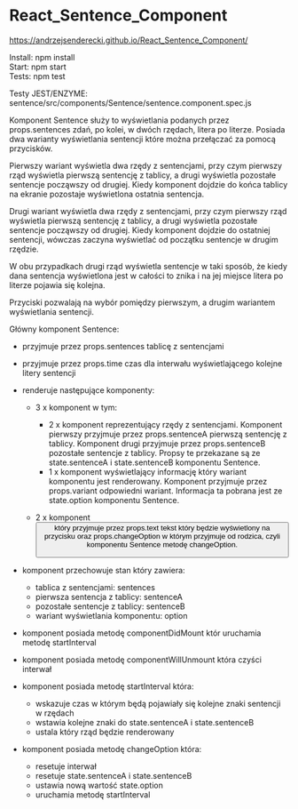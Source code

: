 # React_Sentence_Component

https://andrzejsenderecki.github.io/React_Sentence_Component/

Install: npm install<br>
Start: npm start<br>
Tests: npm test<br>

Testy JEST/ENZYME: sentence/src/components/Sentence/sentence.component.spec.js

Komponent Sentence służy to wyświetlania podanych przez props.sentences zdań, po kolei, w dwóch rzędach, litera po literze. Posiada dwa warianty wyświetlania sentencji które można przełączać za pomocą przycisków.

Pierwszy wariant wyświetla dwa rzędy z sentencjami, przy czym pierwszy rząd wyświetla pierwszą sentencję z tablicy, a drugi wyświetla pozostałe sentencje począwszy od drugiej. Kiedy komponent dojdzie do końca tablicy na ekranie pozostaje wyświetlona ostatnia sentencja.

Drugi wariant wyświetla dwa rzędy z sentencjami, przy czym pierwszy rząd wyświetla pierwszą sentencję z tablicy, a drugi wyświetla pozostałe sentencje począwszy od drugiej. Kiedy komponent dojdzie do ostatniej sentencji, wówczas zaczyna wyświetlać od początku sentencje w drugim rzędzie.

W obu przypadkach drugi rząd wyświetla sentencje w taki sposób, że kiedy dana sentencja wyświetlona jest w całości to znika i na jej miejsce litera po literze pojawia się kolejna.

Przyciski pozwalają na wybór pomiędzy pierwszym, a drugim wariantem wyświetlania sentencji.

Główny komponent Sentence:
- przyjmuje przez props.sentences tablicę z sentencjami

- przyjmuje przez props.time czas dla interwału wyświetlającego kolejne litery sentencji

- renderuje następujące komponenty:
	- 3 x komponent <Paragraph /> w tym:
		- 2 x komponent reprezentujący rzędy z sentencjami. Komponent pierwszy przyjmuje przez props.sentenceA pierwszą sentencję z tablicy. Komponent drugi przyjmuje przez props.sentenceB pozostałe sentencje z tablicy. Propsy te przekazane są ze state.sentenceA i state.sentenceB komponentu Sentence.
		- 1 x komponent wyświetlający informację który wariant komponentu jest renderowany. Komponent przyjmuje przez  props.variant odpowiedni wariant. Informacja ta pobrana jest ze state.option komponentu Sentence.
  
  - 2 x komponent <Button /> który przyjmuje przez props.text tekst który będzie wyświetlony na przycisku oraz props.changeOption w którym przyjmuje od rodzica, czyli komponentu Sentence metodę changeOption.
  
- komponent przechowuje stan który zawiera:
	- tablica z sentencjami: sentences
	- pierwsza sentencja z tablicy: sentenceA
	- pozostałe sentencje z tablicy: sentenceB
	- wariant wyświetlania komponentu: option
  
- komponent posiada metodę componentDidMount któr uruchamia metodę startInterval

- komponent posiada metodę componentWillUnmount która czyści interwał
  
- komponent posiada metodę startInterval która:
	- wskazuje czas w którym będą pojawiały się kolejne znaki sentencji w rzędach
	- wstawia kolejne znaki do state.sentenceA i state.sentenceB
	- ustala który rząd będzie renderowany
  
- komponent posiada metodę changeOption która:
	- resetuje interwał
	- resetuje state.sentenceA i state.sentenceB
	- ustawia nową wartość state.option
	- uruchamia metodę startInterval
